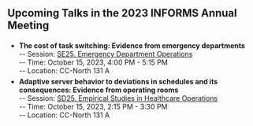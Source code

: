 <h2 id="INFORMS2023" style="margin: 20px 0px 20px;">Upcoming Talks in the 2023 INFORMS Annual Meeting</h2>

<ul style="margin:0 0 5px;">
  <li><autocolor><strong>The cost of task switching: Evidence from emergency departments</strong></autocolor></li>
      -- Session: <a href="https://www.abstractsonline.com/pp8/?__hstc=194041586.e33d7572e316df2dfd4ec71d1a655bab.1694481037634.1694481037634.1694481037634.1&__hssc=194041586.1.1694481037634&__hsfp=1990627502&hsCtaTracking=8f511889-324a-41b3-a438-37ad295392e9%7C0c80c5d7-cc8d-4989-9b70-52de4c44b90b#!/10856/session/40">SE25. Emergency Department Operations</a><br>
      -- Time: October 15, 2023, 4:00 PM - 5:15 PM <br>
      -- Location: CC-North 131 A <br>
</ul>

<ul style="margin:0 0 5px;">
  <li><autocolor><strong>Adaptive server behavior to deviations in schedules and its consequences: Evidence from operating rooms</strong></autocolor></li>
      -- Session: <a href="https://www.abstractsonline.com/pp8/?__hstc=194041586.e33d7572e316df2dfd4ec71d1a655bab.1694481037634.1694481037634.1694481037634.1&__hssc=194041586.1.1694481037634&__hsfp=1990627502&hsCtaTracking=8f511889-324a-41b3-a438-37ad295392e9%7C0c80c5d7-cc8d-4989-9b70-52de4c44b90b#!/10856/session/105">SD25. Empirical Studies in Healthcare Operations</a><br>
      -- Time: October 15, 2023, 2:15 PM - 3:30 PM <br>
      -- Location: CC-North 131 A <br>
</ul>
